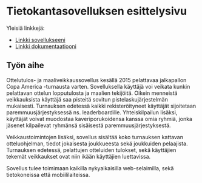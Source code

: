 # Tietokantasovelluksen esittelysivu

Yleisiä linkkejä:

* [Linkki sovellukseeni](https://jesruuth.users.cs.helsinki.fi/tsoha)
* [Linkki dokumentaatiooni](https://www.github.com/zesbr/Tsoha-Bootstrap/doc/dokumentaatio.pdf)

## Työn aihe

Ottelutulos- ja maaliveikkaussovellus kesällä 2015 pelattavaa jalkapallon Copa America -turnausta varten. Sovelluksella käyttäjä voi veikata kunkin pelattavan ottelun lopputulosta ja maalien tekijöitä. Oikein menneistä veikkauksista käyttäjä saa pisteitä sovitun pistelaskujärjestelmän mukaisesti. Turnauksen edetessä kaikki rekisteröityneet käyttäjät sijoitetaan paremmuusjärjestyksessä ns. leaderboardille. Yhteiskilpailun lisäksi, käyttäjät voivat muodostaa kaveriporukoidensa kanssa omia ryhmiä, jonka jäsenet kilpailevat ryhmänsä sisäisestä paremmuusjärjestyksestä.

Veikkaustoimintojen lisäksi, sovellus sisältää koko turnauksen kattavan otteluohjelman, tiedot jokaisesta joukkueesta sekä joukkuiden pelaajista. Turnauksen edetessä, pelattujen otteluiden tulokset, sekä käyttäjien tekemät veikkaukset ovat niin ikään käyttäjien luettavissa.

Sovellus tulee toimimaan kaikilla nykyaikaisilla web-selaimilla, sekä tietokoneissa että mobiililaiteissa.
